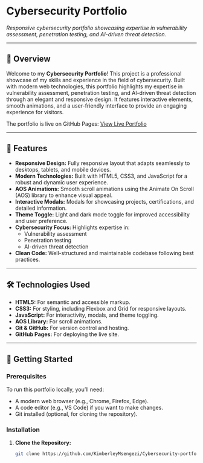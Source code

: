 # Cybersecurity Portfolio
 
*Responsive cybersecurity portfolio showcasing expertise in vulnerability assessment, penetration testing, and AI-driven threat detection.*

---

## 📖 Overview

Welcome to my **Cybersecurity Portfolio**! This project is a professional showcase of my skills and experience in the field of cybersecurity. Built with modern web technologies, this portfolio highlights my expertise in vulnerability assessment, penetration testing, and AI-driven threat detection through an elegant and responsive design. It features interactive elements, smooth animations, and a user-friendly interface to provide an engaging experience for visitors.

The portfolio is live on GitHub Pages: [View Live Portfolio](https://KimberleyMsengezi.github.io/Cybersecurity-portfolio/)

---

## 🌟 Features

- **Responsive Design:** Fully responsive layout that adapts seamlessly to desktops, tablets, and mobile devices.
- **Modern Technologies:** Built with HTML5, CSS3, and JavaScript for a robust and dynamic user experience.
- **AOS Animations:** Smooth scroll animations using the Animate On Scroll (AOS) library to enhance visual appeal.
- **Interactive Modals:** Modals for showcasing projects, certifications, and detailed information.
- **Theme Toggle:** Light and dark mode toggle for improved accessibility and user preference.
- **Cybersecurity Focus:** Highlights expertise in:
  - Vulnerability assessment
  - Penetration testing
  - AI-driven threat detection
- **Clean Code:** Well-structured and maintainable codebase following best practices.

---

## 🛠️ Technologies Used

- **HTML5:** For semantic and accessible markup.
- **CSS3:** For styling, including Flexbox and Grid for responsive layouts.
- **JavaScript:** For interactivity, modals, and theme toggling.
- **AOS Library:** For scroll animations.
- **Git & GitHub:** For version control and hosting.
- **GitHub Pages:** For deploying the live site.

---

## 🚀 Getting Started

### Prerequisites
To run this portfolio locally, you’ll need:
- A modern web browser (e.g., Chrome, Firefox, Edge).
- A code editor (e.g., VS Code) if you want to make changes.
- Git installed (optional, for cloning the repository).

### Installation
1. **Clone the Repository:**
   ```bash
   git clone https://github.com/KimberleyMsengezi/Cybersecurity-portfolio.git

